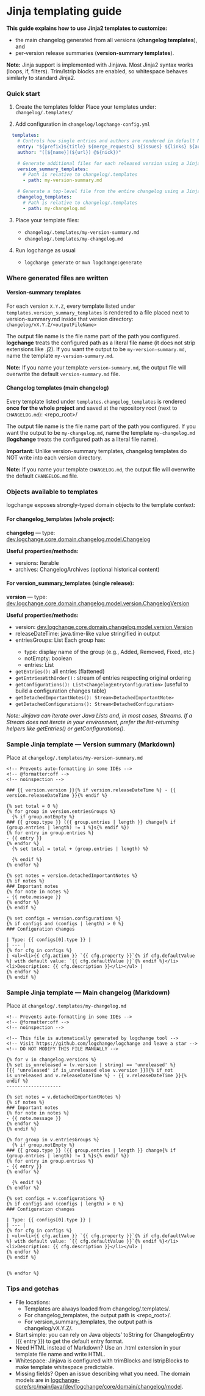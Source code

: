 # Jinja templating guide

**This guide explains how to use Jinja2 templates to customize:**

  - the main changelog generated from all versions (**changelog templates**), and
  - per‑version release summaries (**version‑summary templates**).

**Note:** Jinja support is implemented with Jinjava. Most Jinja2 syntax works (loops, if, filters). Trim/lstrip blocks are enabled, so whitespace behaves similarly to standard Jinja2.

### Quick start

1) Create the templates folder
Place your templates under: `changelog/.templates/`

2) Add configuration in `changelog/logchange-config.yml`

```yaml
  templates:
    # Controls how single entries and authors are rendered in default MD generators
    entry: "${prefix}${title} ${merge_requests} ${issues} ${links} ${authors}"
    author: "([${name}](${url}) @${nick})"

    # Generate additional files for each released version using a Jinja template
    version_summary_templates:
      # Path is relative to changelog/.templates
      - path: my-version-summary.md

    # Generate a top‑level file from the entire changelog using a Jinja template
    changelog_templates:
      # Path is relative to changelog/.templates
      - path: my-changelog.md
```

3) Place your template files:

   - `changelog/.templates/my-version-summary.md`
   - `changelog/.templates/my-changelog.md`

4) Run logchange as usual

   - `logchange generate` or `mvn logchange:generate`

### Where generated files are written

#### Version‑summary templates
For each version `X.Y.Z`, every template listed under `templates.version_summary_templates` is rendered to a file placed next to version-summary.md inside that version directory:
`changelog/vX.Y.Z/<outputFileName>`

The output file name is the file name part of the path you configured. **logchange** treats the configured path as a literal file name (it does not strip extensions like .j2). If you want the output to be `my-version-summary.md`, name the template `my-version-summary.md`.

**Note:** If you name your template `version-summary.md`, the output file will overwrite the default `version-summary.md` file.

#### Changelog templates (main changelog)
Every template listed under `templates.changelog_templates` is rendered **once for the whole project** and saved at the repository root (next to `CHANGELOG.md`): <repo_root>/<outputFileName>

The output file name is the file name part of the path you configured. If you want the output to be `my-changelog.md`, name the template `my-changelog.md` (**logchange** treats the configured path as a literal file name).

**Important:** Unlike version-summary templates, changelog templates do NOT write into each version directory.

**Note:** If you name your template `CHANGELOG.md`, the output file will overwrite the default `CHANGELOG.md` file.


### Objects available to templates

logchange exposes strongly‑typed domain objects to the template context:

#### For changelog_templates (whole project):

**changelog** — type: [dev.logchange.core.domain.changelog.model.Changelog](https://github.com/logchange/logchange/blob/master/logchange-core/src/main/java/dev/logchange/core/domain/changelog/model/Changelog.java)

**Useful properties/methods:**

   - versions: Iterable<ChangelogVersion>
   - archives: ChangelogArchives (optional historical content)

#### For version_summary_templates (single release):

**version** — type: [dev.logchange.core.domain.changelog.model.version.ChangelogVersion](https://github.com/logchange/logchange/blob/master/logchange-core/src/main/java/dev/logchange/core/domain/changelog/model/version/ChangelogVersion.java)

**Useful properties/methods:**

   - version: [dev.logchange.core.domain.changelog.model.version.Version](https://github.com/logchange/logchange/blob/master/logchange-core/src/main/java/dev/logchange/core/domain/changelog/model/version/Version.java)
   - releaseDateTime: java.time-like value stringified in output
   - entriesGroups: List<ChangelogVersionEntriesGroup> Each group has:
      - type: display name of the group (e.g., Added, Removed, Fixed, etc.)
      - notEmpty: boolean
      - entries: List<ChangelogEntry>
   - `getEntries():` all entries (flattened)
   - `getEntriesWithOrder():` stream of entries respecting original ordering
   - `getConfigurations(): List<ChangelogEntryConfiguration>` (useful to build a configuration changes table)
   - `getDetachedImportantNotes(): Stream<DetachedImportantNote>`
   - `getDetachedConfigurations(): Stream<DetachedConfiguration>`

_Note: Jinjava can iterate over Java Lists and, in most cases, Streams. If a Stream does not iterate in your environment, prefer the list-returning helpers like getEntries() or getConfigurations()._

### Sample Jinja template — Version summary (Markdown)

Place at `changelog/.templates/my-version-summary.md`

```jinja
<!-- Prevents auto-formatting in some IDEs -->
<!-- @formatter:off -->
<!-- noinspection -->

### {{ version.version }}{% if version.releaseDateTime %} - {{ version.releaseDateTime }}{% endif %}

{% set total = 0 %}
{% for group in version.entriesGroups %}
  {% if group.notEmpty %}
### {{ group.type }} ({{ group.entries | length }} change{% if (group.entries | length) != 1 %}s{% endif %})
{% for entry in group.entries %}
- {{ entry }}
{% endfor %}
  {% set total = total + (group.entries | length) %}

  {% endif %}
{% endfor %}

{% set notes = version.detachedImportantNotes %}
{% if notes %}
### Important notes
{% for note in notes %}
- {{ note.message }}
{% endfor %}
{% endif %}

{% set configs = version.configurations %}
{% if configs and (configs | length) > 0 %}
### Configuration changes

| Type: {{ configs[0].type }} |
| --- |
{% for cfg in configs %}
| <ul><li>{{ cfg.action }} `{{ cfg.property }}`{% if cfg.defaultValue %} with default value: `{{ cfg.defaultValue }}`{% endif %}</li><li>Description: {{ cfg.description }}</li></ul> |
{% endfor %}
{% endif %}
```

### Sample Jinja template — Main changelog (Markdown)

Place at `changelog/.templates/my-changelog.md`
```jinja
<!-- Prevents auto-formatting in some IDEs -->
<!-- @formatter:off -->
<!-- noinspection -->

<!-- This file is automatically generated by logchange tool -->
<!-- Visit https://github.com/logchange/logchange and leave a star -->
<!-- DO NOT MODIFY THIS FILE MANUALLY -->

{% for v in changelog.versions %}
{% set is_unreleased = (v.version | string) == 'unreleased' %}
[{{ 'unreleased' if is_unreleased else v.version }}]{% if not is_unreleased and v.releaseDateTime %} - {{ v.releaseDateTime }}{% endif %}
--------------------

{% set notes = v.detachedImportantNotes %}
{% if notes %}
### Important notes
{% for note in notes %}
- {{ note.message }}
{% endfor %}
{% endif %}

{% for group in v.entriesGroups %}
  {% if group.notEmpty %}
### {{ group.type }} ({{ group.entries | length }} change{% if (group.entries | length) != 1 %}s{% endif %})
{% for entry in group.entries %}
- {{ entry }}
{% endfor %}

  {% endif %}
{% endfor %}

{% set configs = v.configurations %}
{% if configs and (configs | length) > 0 %}
### Configuration changes

| Type: {{ configs[0].type }} |
| --- |
{% for cfg in configs %}
| <ul><li>{{ cfg.action }} `{{ cfg.property }}`{% if cfg.defaultValue %} with default value: `{{ cfg.defaultValue }}`{% endif %}</li><li>Description: {{ cfg.description }}</li></ul> |
{% endfor %}
{% endif %}


{% endfor %}
```

### Tips and gotchas

- File locations:
   - Templates are always loaded from changelog/.templates/<path>.
   - For changelog_templates, the output path is <repo_root>/<fileNameFromPath>.
   - For version_summary_templates, the output path is changelog/vX.Y.Z/<fileNameFromPath>.
- Start simple: you can rely on Java objects’ toString for ChangelogEntry ({{ entry }}) to get the default entry format.
- Need HTML instead of Markdown? Use an .html extension in your template file name and write HTML.
- Whitespace: Jinjava is configured with trimBlocks and lstripBlocks to make template whitespace predictable.
- Missing fields? Open an issue describing what you need. The domain models are in [logchange-core/src/main/java/dev/logchange/core/domain/changelog/model](https://github.com/logchange/logchange/tree/master/logchange-core/src/main/java/dev/logchange/core/domain/changelog/model).
